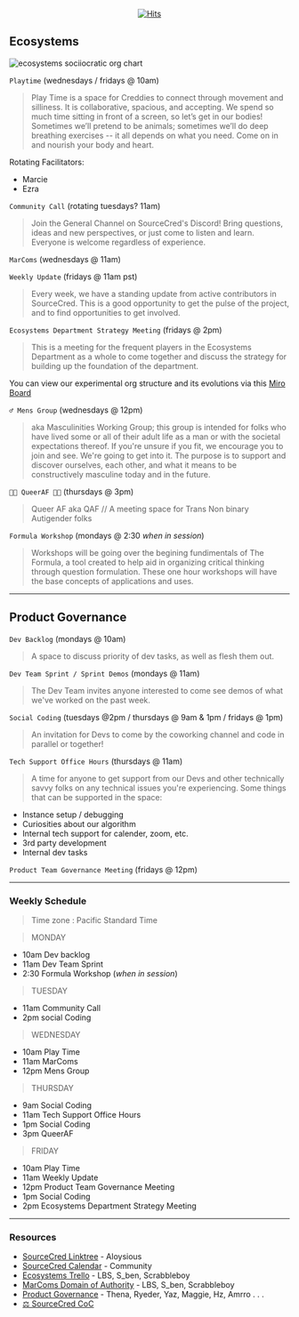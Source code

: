 <div align="center">

[![Hits](https://hits.seeyoufarm.com/api/count/incr/badge.svg?url=https%3A%2F%2Fgithub.com%2FUnderground-Railroad%2FmagnificentMammals%2Fblob%2Fmain%2FbrainDump%2Fsourcecred%2Fcircles.md&count_bg=%23FF00C1&title_bg=%23555555&icon=reverbnation.svg&icon_color=%23FF00C1&title=hits&edge_flat=false)](https://hits.seeyoufarm.com)

</div>

## Ecosystems
![ecosystems sociiocratic org chart](https://cdn.discordapp.com/attachments/894474009759084564/933932289606434816/unknown.png)

`Playtime` (wednesdays / fridays @ 10am)
> Play Time is a space for Creddies to connect through movement and silliness. It is collaborative, spacious, and accepting. We spend so much time sitting in front of a screen, so let’s get in our bodies! Sometimes we’ll pretend to be animals; sometimes we’ll do deep breathing exercises -- it all depends on what you need. Come on in and nourish your body and heart.

Rotating Facilitators: 
+ Marcie
+ Ezra 

`Community Call` (rotating tuesdays? 11am)
> Join the General Channel on SourceCred's Discord! Bring questions, ideas and new perspectives, or just come to listen and learn. Everyone is welcome regardless of experience.

`MarComs` (wednesdays @ 11am)

`Weekly Update` (fridays @ 11am pst)
> Every week, we have a standing update from active contributors in SourceCred. This is a good opportunity to get the pulse of the project, and to find opportunities to get involved.

`Ecosystems Department Strategy Meeting` (fridays @ 2pm)
> This is a meeting for the frequent players in the Ecosystems Department as a whole to come together and discuss the strategy for building up the foundation of the department. 

You can view our experimental org structure and its evolutions via this [Miro Board](https://miro.com/app/board/o9J_l3ah_6g=/)

`♂️ Mens Group` (wednesdays @ 12pm)
> aka Masculinities Working Group; this group is intended for folks who have lived some or all of their adult life as a man or with the societal expectations thereof. If you're unsure if you fit, we encourage you to join and see. We're going to get into it. The purpose is to support and discover ourselves, each other, and what it means to be constructively masculine today and in the future.

`🏳️‍⚧️ QueerAF 🏳️‍🌈` (thursdays @ 3pm)
> Queer AF aka QAF // A meeting space for Trans Non binary Autigender folks

`Formula Workshop` (mondays @ 2:30 *when in session*)
>  Workshops will be going over the begining fundimentals of The Formula, a tool created to help aid in organizing critical thinking through question formulation. These one hour workshops will have the base concepts of applications and uses.

----

## Product Governance 

`Dev Backlog` (mondays @ 10am)
> A space to discuss priority of dev tasks, as well as flesh them out.

`Dev Team Sprint / Sprint Demos` (mondays @ 11am)
> The Dev Team invites anyone interested to come see demos of what we've worked on the past week.

`Social Coding` (tuesdays @2pm / thursdays @ 9am & 1pm / fridays @ 1pm)
> An invitation for Devs to come by the coworking channel and code in parallel or together!

`Tech Support Office Hours` (thursdays @ 11am)
> A time for anyone to get support from our Devs and other technically savvy folks on any technical issues you're experiencing. Some things that can be supported in the space:

- Instance setup / debugging
- Curiosities about our algorithm
- Internal tech support for calender, zoom, etc.
- 3rd party development
- Internal dev tasks

`Product Team Governance Meeting` (fridays @ 12pm)

----

### Weekly Schedule 
> Time zone : Pacific Standard Time

>  MONDAY

+ 10am Dev backlog
+ 11am Dev Team Sprint
+ 2:30 Formula Workshop (*when in session*)

> TUESDAY

+ 11am Community Call
+ 2pm social Coding

> WEDNESDAY

+ 10am Play Time
+ 11am MarComs
+ 12pm Mens Group

> THURSDAY

+ 9am Social Coding
+ 11am Tech Support Office Hours
+ 1pm Social Coding
+ 3pm QueerAF

> FRIDAY

+ 10am Play Time 
+ 11am Weekly Update
+ 12pm Product Team Governance Meeting
+ 1pm Social Coding
+ 2pm Ecosystems Department Strategy Meeting

---- 

### Resources
- [SourceCred Linktree](https://linktr.ee/sourcecred) - Aloysious
- [SourceCred Calendar](https://calendar.google.com/calendar/u/0/embed?src=ops@sourcecred.io) - Community
- [Ecosystems Trello](https://trello.com/b/41X6Q7DL/ecosystems-tasks) - LBS, S_ben, Scrabbleboy 
- [MarComs Domain of Authority](https://roamresearch.com/#/app/SourceCred/page/Fiw4NN-Qe) - LBS, S_ben, Scrabbleboy 
- [Product Governance](https://discord.com/channels/453243919774253079/631171710800101396/918964072496656405) - Thena, Ryeder, Yaz, Maggie, Hz, Amrro . . .
- [⚖️ SourceCred CoC](https://docs.google.com/document/d/1xvUeteW1h-nG8gb3seozuUK1vhUdRbDW5BvV9jpIhqk/edit)
